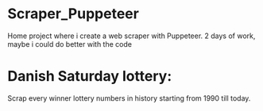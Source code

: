 # Scraper_Puppeteer
Home project where i create a web scraper with Puppeteer.
2 days of work, maybe i could do better with the code 

# Danish Saturday lottery:
Scrap every winner lottery numbers in history starting from 1990 till today.
